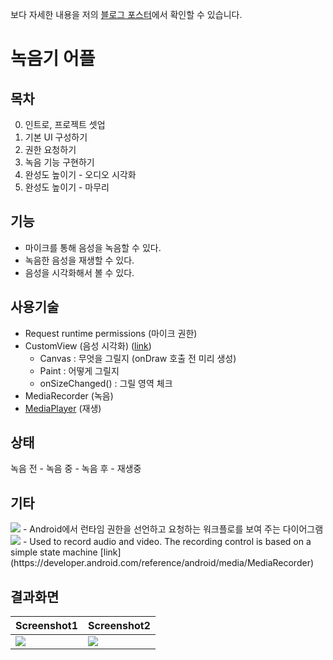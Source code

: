 보다 자세한 내용을 저의 [블로그 포스터](https://whyprogrammer.tistory.com/584)에서 확인할 수 있습니다.

# 녹음기 어플

## 목차
0. 인트로, 프로젝트 셋업
1. 기본 UI 구성하기
2. 권한 요청하기
3. 녹음 기능 구현하기
4. 완성도 높이기 - 오디오 시각화
5. 완성도 높이기 - 마무리

## 기능 

- 마이크를 통해 음성을 녹음할 수 있다.
- 녹음한 음성을 재생할 수 있다.
- 음성을 시각화해서 볼 수 있다.

## 사용기술

- Request runtime permissions (마이크 권한)
- CustomView (음성 시각화) ([link](https://developer.android.com/training/custom-views/custom-drawing?hl=en))
    - Canvas : 무엇을 그릴지 (onDraw 호출 전 미리 생성)
    - Paint : 어떻게 그릴지
    - onSizeChanged() : 그릴 영역 체크
- MediaRecorder (녹음)
- [MediaPlayer](https://developer.android.com/reference/android/media/MediaPlayer) (재생)

## 상태

녹음 전 - 녹음 중 - 녹음 후 - 재생중

## 기타

<img src="https://developer.android.com/images/training/permissions/workflow-runtime.svg" />
- Android에서 런타임 권한을 선언하고 요청하는 워크플로를 보여 주는 다이어그램

<img src="https://developer.android.com/images/mediarecorder_state_diagram.gif"/>
- Used to record audio and video. The recording control is based on a simple state machine [link](https://developer.android.com/reference/android/media/MediaRecorder)

## 결과화면
|Screenshot1|Screenshot2|
|---|---|
|<img src="https://i.imgur.com/WUjmIC5.png"/>|<img src="https://i.imgur.com/CUbK9TT.png"/>|
